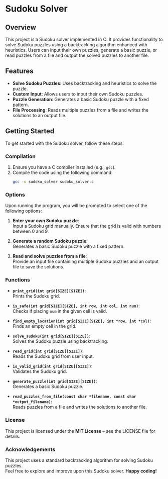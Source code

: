 # Sudoku Solver

## Overview

This project is a Sudoku solver implemented in C. It provides functionality to solve Sudoku puzzles using a backtracking algorithm enhanced with heuristics. Users can input their own puzzles, generate a basic puzzle, or read puzzles from a file and output the solved puzzles to another file.

## Features

- **Solve Sudoku Puzzles**: Uses backtracking and heuristics to solve the puzzle.
- **Custom Input**: Allows users to input their own Sudoku puzzles.
- **Puzzle Generation**: Generates a basic Sudoku puzzle with a fixed pattern.
- **File Processing**: Reads multiple puzzles from a file and writes the solutions to an output file.

## Getting Started

To get started with the Sudoku solver, follow these steps:

### Compilation

1. Ensure you have a C compiler installed (e.g., `gcc`).
2. Compile the code using the following command:
   ```bash
   gcc -o sudoku_solver sudoku_solver.c

### Options
Upon running the program, you will be prompted to select one of the following options:

1. **Enter your own Sudoku puzzle**:  
   Input a Sudoku grid manually. Ensure that the grid is valid with numbers between 0 and 9.
   
2. **Generate a random Sudoku puzzle**:  
   Generates a basic Sudoku puzzle with a fixed pattern.
   
3. **Read and solve puzzles from a file**:  
   Provide an input file containing multiple Sudoku puzzles and an output file to save the solutions.

### Functions

- **`print_grid(int grid[SIZE][SIZE])`**:  
  Prints the Sudoku grid.

- **`is_safe(int grid[SIZE][SIZE], int row, int col, int num)`**:  
  Checks if placing `num` in the given cell is valid.

- **`find_empty_location(int grid[SIZE][SIZE], int *row, int *col)`**:  
  Finds an empty cell in the grid.

- **`solve_sudoku(int grid[SIZE][SIZE])`**:  
  Solves the Sudoku puzzle using backtracking.

- **`read_grid(int grid[SIZE][SIZE])`**:  
  Reads the Sudoku grid from user input.

- **`is_valid_grid(int grid[SIZE][SIZE])`**:  
  Validates the Sudoku grid.

- **`generate_puzzle(int grid[SIZE][SIZE])`**:  
  Generates a basic Sudoku puzzle.

- **`read_puzzles_from_file(const char *filename, const char *output_filename)`**:  
  Reads puzzles from a file and writes the solutions to another file.

### License

This project is licensed under the **MIT License** – see the LICENSE file for details.

### Acknowledgements

This project uses a standard backtracking algorithm for solving Sudoku puzzles.  
Feel free to explore and improve upon this Sudoku solver. **Happy coding!**
